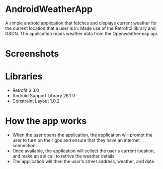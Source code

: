 # AndroidWeatherApp
A simple android application that fetches and displays current weather for the current location that a user is in. Made use of the Retrofit2 library and GSON. The application reads weather data from the Openweathermap api.

# Screenshots


# Libraries
- Retrofit 2.3.0
- Android Support Library 26.1.0
- Constraint Layout 1.0.2
# How the app works
- When the user opens the application, the application will prompt the user to turn on their gps and ensure that they have an internet connection.
- Once available, the application will collect the user's current location, and make an api call to retrive the weather details.
- The application will then the user's street address, weather, and date.
